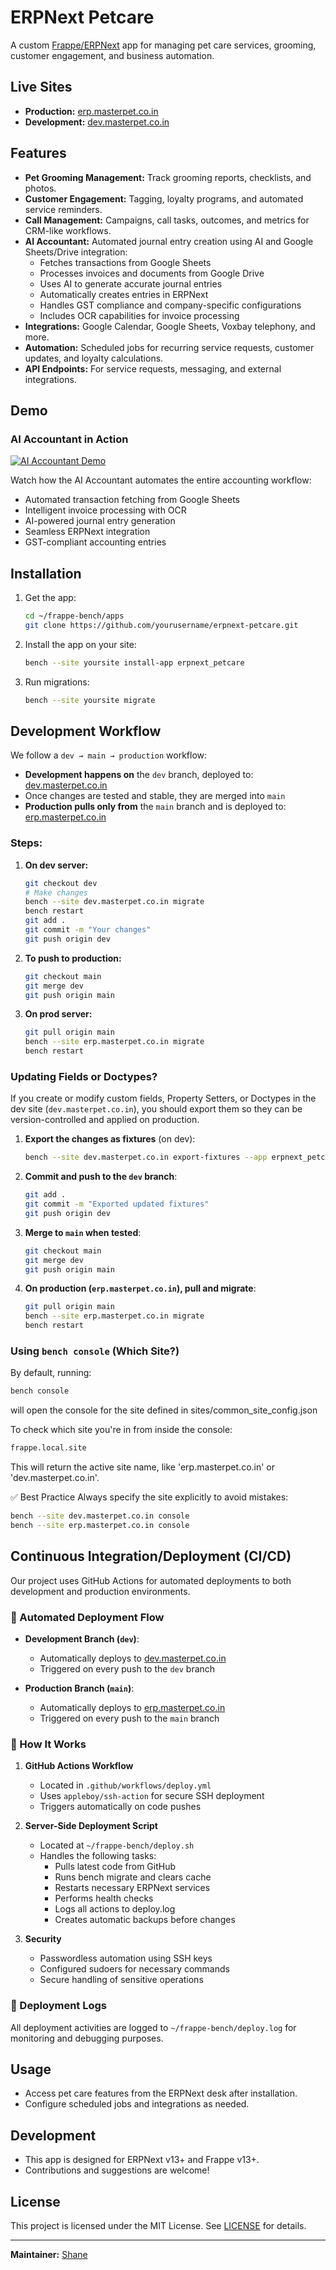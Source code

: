 # ERPNext Petcare

A custom [Frappe/ERPNext](https://erpnext.com/) app for managing pet care services, grooming, customer engagement, and business automation.

## Live Sites

- **Production:** [erp.masterpet.co.in](https://erp.masterpet.co.in)
- **Development:** [dev.masterpet.co.in](https://dev.masterpet.co.in)

## Features

- **Pet Grooming Management:** Track grooming reports, checklists, and photos.
- **Customer Engagement:** Tagging, loyalty programs, and automated service reminders.
- **Call Management:** Campaigns, call tasks, outcomes, and metrics for CRM-like workflows.
- **AI Accountant:** Automated journal entry creation using AI and Google Sheets/Drive integration:
  - Fetches transactions from Google Sheets
  - Processes invoices and documents from Google Drive
  - Uses AI to generate accurate journal entries
  - Automatically creates entries in ERPNext
  - Handles GST compliance and company-specific configurations
  - Includes OCR capabilities for invoice processing
- **Integrations:** Google Calendar, Google Sheets, Voxbay telephony, and more.
- **Automation:** Scheduled jobs for recurring service requests, customer updates, and loyalty calculations.
- **API Endpoints:** For service requests, messaging, and external integrations.

## Demo

### AI Accountant in Action
[![AI Accountant Demo](https://img.youtube.com/vi/je0u836lZHg/maxresdefault.jpg)](https://youtu.be/je0u836lZHg?si=poDj-4Ff7lum0mtA)

Watch how the AI Accountant automates the entire accounting workflow:
- Automated transaction fetching from Google Sheets
- Intelligent invoice processing with OCR
- AI-powered journal entry generation
- Seamless ERPNext integration
- GST-compliant accounting entries

## Installation

1. Get the app:
    ```bash
    cd ~/frappe-bench/apps
    git clone https://github.com/yourusername/erpnext-petcare.git
    ```

2. Install the app on your site:
    ```bash
    bench --site yoursite install-app erpnext_petcare
    ```

3. Run migrations:
    ```bash
    bench --site yoursite migrate
    ```

## Development Workflow

We follow a `dev → main → production` workflow:

- **Development happens on** the `dev` branch, deployed to: [dev.masterpet.co.in](https://dev.masterpet.co.in)
- Once changes are tested and stable, they are merged into `main`
- **Production pulls only from** the `main` branch and is deployed to: [erp.masterpet.co.in](https://erp.masterpet.co.in)

### Steps:

1. **On dev server:**
    ```bash
    git checkout dev
    # Make changes
    bench --site dev.masterpet.co.in migrate
    bench restart
    git add .
    git commit -m "Your changes"
    git push origin dev
    ```

2. **To push to production:**
    ```bash
    git checkout main
    git merge dev
    git push origin main
    ```

3. **On prod server:**
    ```bash
    git pull origin main
    bench --site erp.masterpet.co.in migrate
    bench restart
    ```

### Updating Fields or Doctypes?

If you create or modify custom fields, Property Setters, or Doctypes in the dev site (`dev.masterpet.co.in`), you should export them so they can be version-controlled and applied on production.

1. **Export the changes as fixtures** (on dev):
    ```bash
    bench --site dev.masterpet.co.in export-fixtures --app erpnext_petcare
    ```

2. **Commit and push to the `dev` branch**:
    ```bash
    git add .
    git commit -m "Exported updated fixtures"
    git push origin dev
    ```

3. **Merge to `main` when tested**:
    ```bash
    git checkout main
    git merge dev
    git push origin main
    ```

4. **On production (`erp.masterpet.co.in`), pull and migrate**:
    ```bash
    git pull origin main
    bench --site erp.masterpet.co.in migrate
    bench restart
    ```

### Using `bench console` (Which Site?)

By default, running:

```bash
bench console
```
will open the console for the site defined in sites/common_site_config.json

To check which site you're in from inside the console:
```bash
frappe.local.site
```
This will return the active site name, like 'erp.masterpet.co.in' or 'dev.masterpet.co.in'.

✅ Best Practice
Always specify the site explicitly to avoid mistakes:

```bash
bench --site dev.masterpet.co.in console
bench --site erp.masterpet.co.in console
```

## Continuous Integration/Deployment (CI/CD)

Our project uses GitHub Actions for automated deployments to both development and production environments.

### 🚀 Automated Deployment Flow

- **Development Branch (`dev`)**: 
  - Automatically deploys to [dev.masterpet.co.in](https://dev.masterpet.co.in)
  - Triggered on every push to the `dev` branch

- **Production Branch (`main`)**: 
  - Automatically deploys to [erp.masterpet.co.in](https://erp.masterpet.co.in)
  - Triggered on every push to the `main` branch

### 🔧 How It Works

1. **GitHub Actions Workflow**
   - Located in `.github/workflows/deploy.yml`
   - Uses `appleboy/ssh-action` for secure SSH deployment
   - Triggers automatically on code pushes

2. **Server-Side Deployment Script**
   - Located at `~/frappe-bench/deploy.sh`
   - Handles the following tasks:
     - Pulls latest code from GitHub
     - Runs bench migrate and clears cache
     - Restarts necessary ERPNext services
     - Performs health checks
     - Logs all actions to deploy.log
     - Creates automatic backups before changes

3. **Security**
   - Passwordless automation using SSH keys
   - Configured sudoers for necessary commands
   - Secure handling of sensitive operations

### 📝 Deployment Logs

All deployment activities are logged to `~/frappe-bench/deploy.log` for monitoring and debugging purposes.

## Usage

- Access pet care features from the ERPNext desk after installation.
- Configure scheduled jobs and integrations as needed.

## Development

- This app is designed for ERPNext v13+ and Frappe v13+.
- Contributions and suggestions are welcome!

## License

This project is licensed under the MIT License. See [LICENSE](LICENSE) for details.

---

**Maintainer:** [Shane](mailto:shanejms2@gmail.com)